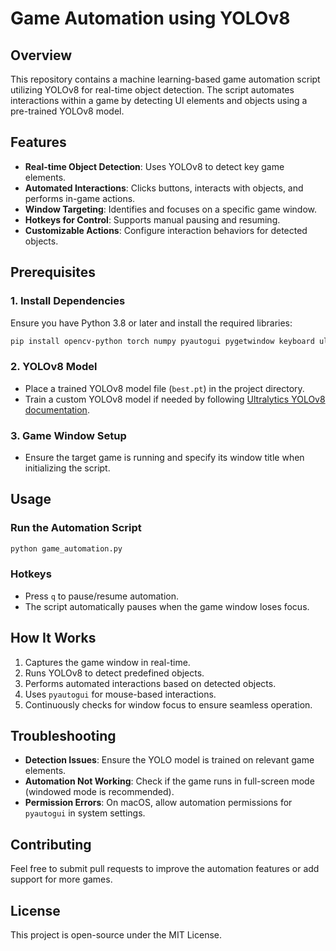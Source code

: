 # Game Automation using YOLOv8

## Overview
This repository contains a machine learning-based game automation script utilizing YOLOv8 for real-time object detection. The script automates interactions within a game by detecting UI elements and objects using a pre-trained YOLOv8 model.

## Features
- **Real-time Object Detection**: Uses YOLOv8 to detect key game elements.
- **Automated Interactions**: Clicks buttons, interacts with objects, and performs in-game actions.
- **Window Targeting**: Identifies and focuses on a specific game window.
- **Hotkeys for Control**: Supports manual pausing and resuming.
- **Customizable Actions**: Configure interaction behaviors for detected objects.

## Prerequisites
### **1. Install Dependencies**
Ensure you have Python 3.8 or later and install the required libraries:
```bash
pip install opencv-python torch numpy pyautogui pygetwindow keyboard ultralytics pillow
```

### **2. YOLOv8 Model**
- Place a trained YOLOv8 model file (`best.pt`) in the project directory.
- Train a custom YOLOv8 model if needed by following [Ultralytics YOLOv8 documentation](https://docs.ultralytics.com/).

### **3. Game Window Setup**
- Ensure the target game is running and specify its window title when initializing the script.

## Usage
### **Run the Automation Script**
```bash
python game_automation.py
```
### **Hotkeys**
- Press `q` to pause/resume automation.
- The script automatically pauses when the game window loses focus.

## How It Works
1. Captures the game window in real-time.
2. Runs YOLOv8 to detect predefined objects.
3. Performs automated interactions based on detected objects.
4. Uses `pyautogui` for mouse-based interactions.
5. Continuously checks for window focus to ensure seamless operation.

## Troubleshooting
- **Detection Issues**: Ensure the YOLO model is trained on relevant game elements.
- **Automation Not Working**: Check if the game runs in full-screen mode (windowed mode is recommended).
- **Permission Errors**: On macOS, allow automation permissions for `pyautogui` in system settings.

## Contributing
Feel free to submit pull requests to improve the automation features or add support for more games.

## License
This project is open-source under the MIT License.

